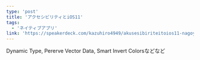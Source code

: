 ```yaml
---
type: 'post'
title: 'アクセシビリティとiOS11'
tags:
  - 'ネイティブアプリ'
link: 'https://speakerdeck.com/kazuhiro4949/akusesibiriteitoios11-nagoya-ios-meetup-number-1'
---
```

Dynamic Type, Pererve Vector Data, Smart Invert Colorsなどなど